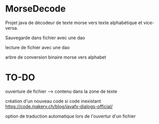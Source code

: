 # MorseDecode

Projet java de décodeur de texte morse vers texte alphabétique et vice-versa.

Sauvegarde dans fichier avec une dao

lecture de fichier avec une dao

arbre de conversion binaire morse vers alphabet

# TO-DO

ouverture de fichier --> contenu dans la zone de texte

création d'un nouveau code si code inexistant
https://code.makery.ch/blog/javafx-dialogs-official/

option de traduction automatique lors de l'ouvertur d'un fichier


